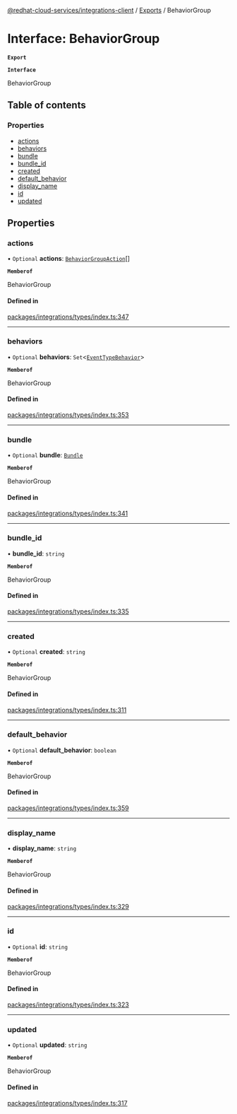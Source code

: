 [@redhat-cloud-services/integrations-client](../README.md) / [Exports](../modules.md) / BehaviorGroup

# Interface: BehaviorGroup

**`Export`**

**`Interface`**

BehaviorGroup

## Table of contents

### Properties

- [actions](BehaviorGroup.md#actions)
- [behaviors](BehaviorGroup.md#behaviors)
- [bundle](BehaviorGroup.md#bundle)
- [bundle\_id](BehaviorGroup.md#bundle_id)
- [created](BehaviorGroup.md#created)
- [default\_behavior](BehaviorGroup.md#default_behavior)
- [display\_name](BehaviorGroup.md#display_name)
- [id](BehaviorGroup.md#id)
- [updated](BehaviorGroup.md#updated)

## Properties

### actions

• `Optional` **actions**: [`BehaviorGroupAction`](BehaviorGroupAction.md)[]

**`Memberof`**

BehaviorGroup

#### Defined in

[packages/integrations/types/index.ts:347](https://github.com/RedHatInsights/javascript-clients/blob/master/packages/integrations/types/index.ts#L347)

___

### behaviors

• `Optional` **behaviors**: `Set`<[`EventTypeBehavior`](EventTypeBehavior.md)\>

**`Memberof`**

BehaviorGroup

#### Defined in

[packages/integrations/types/index.ts:353](https://github.com/RedHatInsights/javascript-clients/blob/master/packages/integrations/types/index.ts#L353)

___

### bundle

• `Optional` **bundle**: [`Bundle`](Bundle.md)

**`Memberof`**

BehaviorGroup

#### Defined in

[packages/integrations/types/index.ts:341](https://github.com/RedHatInsights/javascript-clients/blob/master/packages/integrations/types/index.ts#L341)

___

### bundle\_id

• **bundle\_id**: `string`

**`Memberof`**

BehaviorGroup

#### Defined in

[packages/integrations/types/index.ts:335](https://github.com/RedHatInsights/javascript-clients/blob/master/packages/integrations/types/index.ts#L335)

___

### created

• `Optional` **created**: `string`

**`Memberof`**

BehaviorGroup

#### Defined in

[packages/integrations/types/index.ts:311](https://github.com/RedHatInsights/javascript-clients/blob/master/packages/integrations/types/index.ts#L311)

___

### default\_behavior

• `Optional` **default\_behavior**: `boolean`

**`Memberof`**

BehaviorGroup

#### Defined in

[packages/integrations/types/index.ts:359](https://github.com/RedHatInsights/javascript-clients/blob/master/packages/integrations/types/index.ts#L359)

___

### display\_name

• **display\_name**: `string`

**`Memberof`**

BehaviorGroup

#### Defined in

[packages/integrations/types/index.ts:329](https://github.com/RedHatInsights/javascript-clients/blob/master/packages/integrations/types/index.ts#L329)

___

### id

• `Optional` **id**: `string`

**`Memberof`**

BehaviorGroup

#### Defined in

[packages/integrations/types/index.ts:323](https://github.com/RedHatInsights/javascript-clients/blob/master/packages/integrations/types/index.ts#L323)

___

### updated

• `Optional` **updated**: `string`

**`Memberof`**

BehaviorGroup

#### Defined in

[packages/integrations/types/index.ts:317](https://github.com/RedHatInsights/javascript-clients/blob/master/packages/integrations/types/index.ts#L317)

